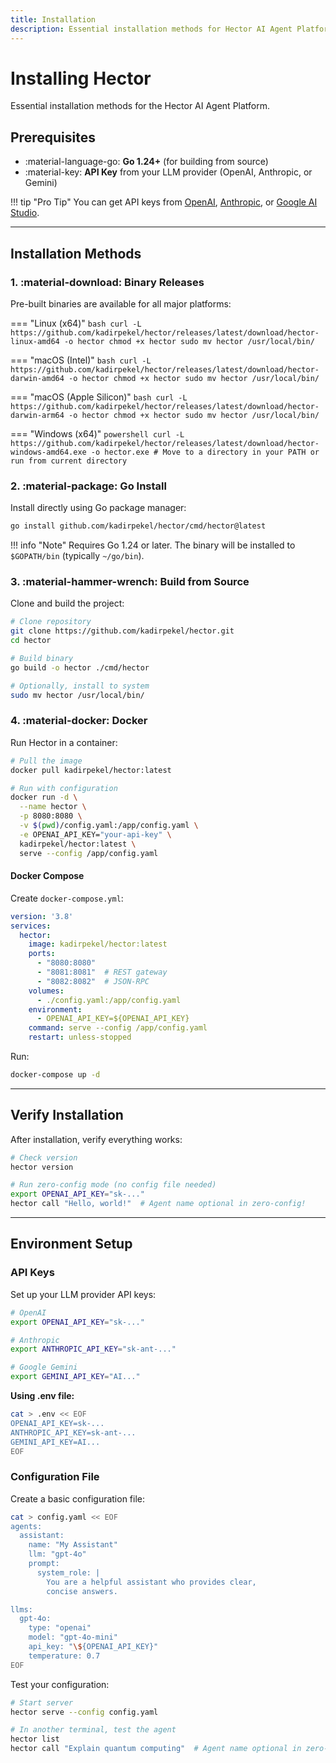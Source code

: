 ```yaml
---
title: Installation
description: Essential installation methods for Hector AI Agent Platform
---
```


# Installing Hector

Essential installation methods for the Hector AI Agent Platform.

## Prerequisites

- :material-language-go: **Go 1.24+** (for building from source)
- :material-key: **API Key** from your LLM provider (OpenAI, Anthropic, or Gemini)

!!! tip "Pro Tip"
    You can get API keys from [OpenAI](https://platform.openai.com/api-keys), [Anthropic](https://console.anthropic.com/), or [Google AI Studio](https://aistudio.google.com/app/apikey).

---

## Installation Methods

### 1. :material-download: Binary Releases

Pre-built binaries are available for all major platforms:

=== "Linux (x64)"
    ```bash
    curl -L https://github.com/kadirpekel/hector/releases/latest/download/hector-linux-amd64 -o hector
    chmod +x hector
    sudo mv hector /usr/local/bin/
    ```

=== "macOS (Intel)"
    ```bash
    curl -L https://github.com/kadirpekel/hector/releases/latest/download/hector-darwin-amd64 -o hector
    chmod +x hector
    sudo mv hector /usr/local/bin/
    ```

=== "macOS (Apple Silicon)"
    ```bash
    curl -L https://github.com/kadirpekel/hector/releases/latest/download/hector-darwin-arm64 -o hector
    chmod +x hector
    sudo mv hector /usr/local/bin/
    ```

=== "Windows (x64)"
    ```powershell
    curl -L https://github.com/kadirpekel/hector/releases/latest/download/hector-windows-amd64.exe -o hector.exe
    # Move to a directory in your PATH or run from current directory
    ```

### 2. :material-package: Go Install

Install directly using Go package manager:

```bash
go install github.com/kadirpekel/hector/cmd/hector@latest
```

!!! info "Note"
    Requires Go 1.24 or later. The binary will be installed to `$GOPATH/bin` (typically `~/go/bin`).

### 3. :material-hammer-wrench: Build from Source

Clone and build the project:

```bash
# Clone repository
git clone https://github.com/kadirpekel/hector.git
cd hector

# Build binary
go build -o hector ./cmd/hector

# Optionally, install to system
sudo mv hector /usr/local/bin/
```

### 4. :material-docker: Docker

Run Hector in a container:

```bash
# Pull the image
docker pull kadirpekel/hector:latest

# Run with configuration
docker run -d \
  --name hector \
  -p 8080:8080 \
  -v $(pwd)/config.yaml:/app/config.yaml \
  -e OPENAI_API_KEY="your-api-key" \
  kadirpekel/hector:latest \
  serve --config /app/config.yaml
```

#### Docker Compose

Create `docker-compose.yml`:

```yaml
version: '3.8'
services:
  hector:
    image: kadirpekel/hector:latest
    ports:
      - "8080:8080"
      - "8081:8081"  # REST gateway
      - "8082:8082"  # JSON-RPC
    volumes:
      - ./config.yaml:/app/config.yaml
    environment:
      - OPENAI_API_KEY=${OPENAI_API_KEY}
    command: serve --config /app/config.yaml
    restart: unless-stopped
```

Run:
```bash
docker-compose up -d
```

---

## Verify Installation

After installation, verify everything works:

```bash
# Check version
hector version

# Run zero-config mode (no config file needed)
export OPENAI_API_KEY="sk-..."
hector call "Hello, world!"  # Agent name optional in zero-config!
```

---

## Environment Setup

### API Keys

Set up your LLM provider API keys:

```bash
# OpenAI
export OPENAI_API_KEY="sk-..."

# Anthropic
export ANTHROPIC_API_KEY="sk-ant-..."

# Google Gemini
export GEMINI_API_KEY="AI..."
```

**Using .env file:**
```bash
cat > .env << EOF
OPENAI_API_KEY=sk-...
ANTHROPIC_API_KEY=sk-ant-...
GEMINI_API_KEY=AI...
EOF
```

### Configuration File

Create a basic configuration file:

```bash
cat > config.yaml << EOF
agents:
  assistant:
    name: "My Assistant"
    llm: "gpt-4o"
    prompt:
      system_role: |
        You are a helpful assistant who provides clear,
        concise answers.

llms:
  gpt-4o:
    type: "openai"
    model: "gpt-4o-mini"
    api_key: "\${OPENAI_API_KEY}"
    temperature: 0.7
EOF
```

Test your configuration:

```bash
# Start server
hector serve --config config.yaml

# In another terminal, test the agent
hector list
hector call "Explain quantum computing"  # Agent name optional in zero-config!
```
